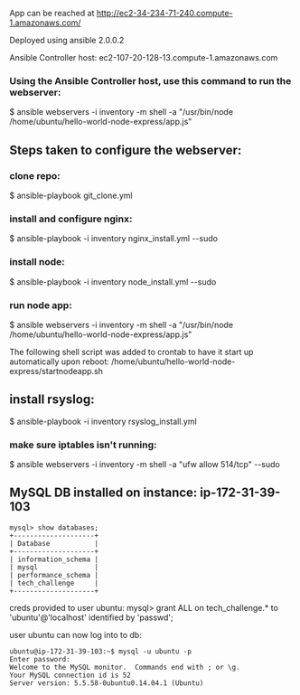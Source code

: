 App can be reached at http://ec2-34-234-71-240.compute-1.amazonaws.com/

Deployed using ansible 2.0.0.2

Ansible Controller host: ec2-107-20-128-13.compute-1.amazonaws.com

### Using the Ansible Controller host, use this command to run the webserver:
$ ansible webservers -i inventory -m shell -a "/usr/bin/node /home/ubuntu/hello-world-node-express/app.js"

## Steps taken to configure the webserver:

### clone repo:
$ ansible-playbook git_clone.yml

### install and configure nginx:
$ ansible-playbook -i inventory nginx_install.yml --sudo

### install node:
$ ansible-playbook -i inventory node_install.yml --sudo

### run node app:
$ ansible webservers -i inventory -m shell -a "/usr/bin/node /home/ubuntu/hello-world-node-express/app.js"

The following shell script was added to crontab to have it start up automatically upon reboot: /home/ubuntu/hello-world-node-express/startnodeapp.sh

## install rsyslog:
$ ansible-playbook -i inventory rsyslog_install.yml

### make sure iptables isn't running:
$ ansible webservers -i inventory -m shell -a "ufw allow 514/tcp" --sudo

## MySQL DB installed on instance: ip-172-31-39-103
```
mysql> show databases;
+--------------------+
| Database           |
+--------------------+
| information_schema |
| mysql              |
| performance_schema |
| tech_challenge     |
+--------------------+
```
creds provided to user ubuntu:
mysql> grant ALL on tech_challenge.* to 'ubuntu'@'localhost' identified by 'passwd';

user ubuntu can now log into to db:
```
ubuntu@ip-172-31-39-103:~$ mysql -u ubuntu -p
Enter password:
Welcome to the MySQL monitor.  Commands end with ; or \g.
Your MySQL connection id is 52
Server version: 5.5.58-0ubuntu0.14.04.1 (Ubuntu)

```
